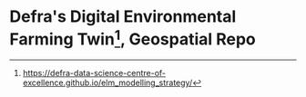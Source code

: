 # Defra's Digital Environmental Farming Twin[^docs], Geospatial Repo

<!-- references -->

[^docs]: https://defra-data-science-centre-of-excellence.github.io/elm_modelling_strategy/
